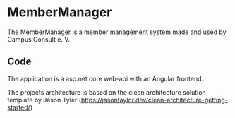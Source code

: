 # MemberManager

The MemberManager is a member management system made and used by Campus Consult e. V.


## Code
The application is a asp.net core web-api with an Angular frontend.

The projects architecture is based on the clean architecture solution template by Jason Tyler (https://jasontaylor.dev/clean-architecture-getting-started/)
